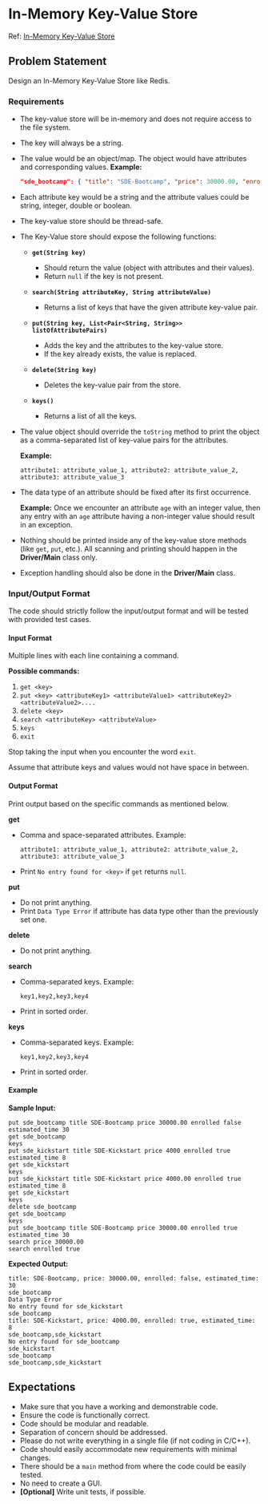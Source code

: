 # In-Memory Key-Value Store

Ref: [In-Memory Key-Value Store](https://workat.tech/machine-coding/practice/design-key-value-store-6gz6cq124k65)

## Problem Statement

Design an In-Memory Key-Value Store like Redis.

### Requirements

- The key-value store will be in-memory and does not require access to the file system.

- The key will always be a string.

- The value would be an object/map. The object would have attributes and corresponding values.
  **Example:**

  ```json
  "sde_bootcamp": { "title": "SDE-Bootcamp", "price": 30000.00, "enrolled": false, "estimated_time": 30 }
  ```

- Each attribute key would be a string and the attribute values could be string, integer, double or boolean.

- The key-value store should be thread-safe.

- The Key-Value store should expose the following functions:

  - **`get(String key)`**

    - Should return the value (object with attributes and their values).
    - Return `null` if the key is not present.

  - **`search(String attributeKey, String attributeValue)`**

    - Returns a list of keys that have the given attribute key-value pair.

  - **`put(String key, List<Pair<String, String>> listOfAttributePairs)`**

    - Adds the key and the attributes to the key-value store.
    - If the key already exists, the value is replaced.

  - **`delete(String key)`**

    - Deletes the key-value pair from the store.

  - **`keys()`**
    - Returns a list of all the keys.

- The value object should override the `toString` method to print the object as a comma-separated list of key-value pairs for the attributes.

  **Example:**

  ```
  attribute1: attribute_value_1, attribute2: attribute_value_2, attribute3: attribute_value_3
  ```

- The data type of an attribute should be fixed after its first occurrence.

  **Example:** Once we encounter an attribute `age` with an integer value, then any entry with an `age` attribute having a non-integer value should result in an exception.

- Nothing should be printed inside any of the key-value store methods (like `get`, `put`, etc.). All scanning and printing should happen in the **Driver/Main** class only.

- Exception handling should also be done in the **Driver/Main** class.

### Input/Output Format

The code should strictly follow the input/output format and will be tested with provided test cases.

#### Input Format

Multiple lines with each line containing a command.

**Possible commands:**

1. `get <key>`
2. `put <key> <attributeKey1> <attributeValue1> <attributeKey2> <attributeValue2>....`
3. `delete <key>`
4. `search <attributeKey> <attributeValue>`
5. `keys`
6. `exit`

Stop taking the input when you encounter the word `exit`.

Assume that attribute keys and values would not have space in between.

#### Output Format

Print output based on the specific commands as mentioned below.

**get**

- Comma and space-separated attributes. Example:
  ```
  attribute1: attribute_value_1, attribute2: attribute_value_2, attribute3: attribute_value_3
  ```
- Print `No entry found for <key>` if `get` returns `null`.

**put**

- Do not print anything.
- Print `Data Type Error` if attribute has data type other than the previously set one.

**delete**

- Do not print anything.

**search**

- Comma-separated keys. Example:
  ```
  key1,key2,key3,key4
  ```
- Print in sorted order.

**keys**

- Comma-separated keys. Example:
  ```
  key1,key2,key3,key4
  ```
- Print in sorted order.

#### Example

**Sample Input:**

```
put sde_bootcamp title SDE-Bootcamp price 30000.00 enrolled false estimated_time 30
get sde_bootcamp
keys
put sde_kickstart title SDE-Kickstart price 4000 enrolled true estimated_time 8
get sde_kickstart
keys
put sde_kickstart title SDE-Kickstart price 4000.00 enrolled true estimated_time 8
get sde_kickstart
keys
delete sde_bootcamp
get sde_bootcamp
keys
put sde_bootcamp title SDE-Bootcamp price 30000.00 enrolled true estimated_time 30
search price 30000.00
search enrolled true
```

**Expected Output:**

```
title: SDE-Bootcamp, price: 30000.00, enrolled: false, estimated_time: 30
sde_bootcamp
Data Type Error
No entry found for sde_kickstart
sde_bootcamp
title: SDE-Kickstart, price: 4000.00, enrolled: true, estimated_time: 8
sde_bootcamp,sde_kickstart
No entry found for sde_bootcamp
sde_kickstart
sde_bootcamp
sde_bootcamp,sde_kickstart
```

## Expectations

- Make sure that you have a working and demonstrable code.
- Ensure the code is functionally correct.
- Code should be modular and readable.
- Separation of concern should be addressed.
- Please do not write everything in a single file (if not coding in C/C++).
- Code should easily accommodate new requirements with minimal changes.
- There should be a `main` method from where the code could be easily tested.
- No need to create a GUI.
- **[Optional]** Write unit tests, if possible.
